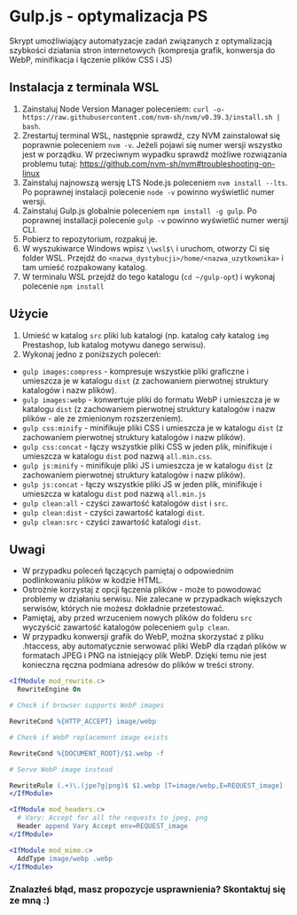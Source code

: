 # Gulp.js - optymalizacja PS

Skrypt umożliwiający automatyzacje zadań związanych z optymalizacją szybkości działania stron internetowych (kompresja grafik, konwersja do WebP, minifikacja i łączenie plików CSS i JS)

## Instalacja z terminala WSL

1. Zainstaluj Node Version Manager poleceniem: `curl -o- https://raw.githubusercontent.com/nvm-sh/nvm/v0.39.3/install.sh | bash`.
2. Zrestartuj terminal WSL, następnie sprawdź, czy NVM zainstalował się poprawnie poleceniem `nvm -v`. Jeżeli pojawi się numer wersji wszystko jest w porządku. W przeciwnym wypadku sprawdź możliwe rozwiązania problemu tutaj: https://github.com/nvm-sh/nvm#troubleshooting-on-linux
3. Zainstaluj najnowszą wersję LTS Node.js poleceniem `nvm install --lts`. Po poprawnej instalacji polecenie `node -v` powinno wyświetlić numer wersji.
4. Zainstaluj Gulp.js globalnie poleceniem `npm install -g gulp`. Po poprawnej installacji polecenie `gulp -v` powinno wyświetlić numer wersji CLI.
5. Pobierz to repozytorium, rozpakuj je.
6. W wyszukiwarce Windows wpisz `\\wsl$\` i uruchom, otworzy Ci się folder WSL. Przejdź do `<nazwa_dystybucji>/home/<nazwa_uzytkownika>` i tam umieść rozpakowany katalog.
7. W terminalu WSL przejdź do tego katalogu (`cd ~/gulp-opt`) i wykonaj polecenie `npm install`

## Użycie

1. Umieść w katalog `src` pliki lub katalogi (np. katalog cały katalog `img` Prestashop, lub katalog motywu danego serwisu).
2. Wykonaj jedno z poniższych poleceń:

- `gulp images:compress` - kompresuje wszystkie pliki graficzne i umieszcza je w katalogu `dist` (z zachowaniem pierwotnej struktury katalogów i nazw plików).
- `gulp images:webp` - konwertuje pliki do formatu WebP i umieszcza je w katalogu `dist` (z zachowaniem pierwotnej struktury katalogów i nazw plików - ale ze zmienionym rozszerzeniem).
- `gulp css:minify` - minifikuje pliki CSS i umieszcza je w katalogu `dist` (z zachowaniem pierwotnej struktury katalogów i nazw plików).
- `gulp css:concat` - łączy wszystkie pliki CSS w jeden plik, minifikuje i umieszcza w katalogu `dist` pod nazwą `all.min.css`.
- `gulp js:minify` - minifikuje pliki JS i umieszcza je w katalogu `dist` (z zachowaniem pierwotnej struktury katalogów i nazw plików).
- `gulp js:concat` - łączy wszystkie pliki JS w jeden plik, minifikuje i umieszcza w katalogu `dist` pod nazwą `all.min.js`
- `gulp clean:all` - czyści zawartość katalogów `dist` i `src`.
- `gulp clean:dist` - czyści zawartość katalogi `dist`.
- `gulp clean:src` - czyści zawartość katalogi `dist`.

## Uwagi

- W przypadku poleceń łączących pamiętaj o odpowiednim podlinkowaniu plików w kodzie HTML.
- Ostrożnie korzystaj z opcji łączenia plików - może to powodować problemy w działaniu serwisu. Nie zalecane w przypadkach większych serwisów, których nie możesz dokładnie przetestować.
- Pamiętaj, aby przed wrzuceniem nowych plików do folderu `src` wyczyścić zawartość katalogów poleceniem `gulp clean`.
- W przypadku konwersji grafik do WebP, można skorzystać z pliku .htaccess, aby automatycznie serwować pliki WebP dla rządań plików w formatach JPEG i PNG na istniejący plik WebP. Dzięki temu nie jest konieczna ręczna podmiana adresów do plików w treści strony.

```apache
<IfModule mod_rewrite.c>
  RewriteEngine On

# Check if browser supports WebP images

RewriteCond %{HTTP_ACCEPT} image/webp

# Check if WebP replacement image exists

RewriteCond %{DOCUMENT_ROOT}/$1.webp -f

# Serve WebP image instead

RewriteRule (.+)\.(jpe?g|png)$ $1.webp [T=image/webp,E=REQUEST_image]
</IfModule>

<IfModule mod_headers.c>
  # Vary: Accept for all the requests to jpeg, png
  Header append Vary Accept env=REQUEST_image
</IfModule>

<IfModule mod_mime.c>
  AddType image/webp .webp
</IfModule>
```

### Znalazłeś błąd, masz propozycje usprawnienia? Skontaktuj się ze mną :)
